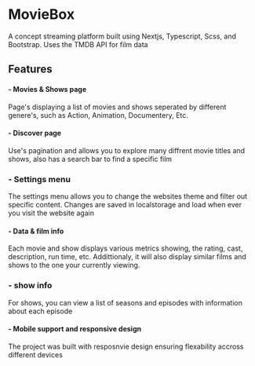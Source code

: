 # MovieBox

A concept streaming platform built using Nextjs, Typescript, Scss, and Bootstrap.
Uses the TMDB API for film data

## Features

#### - Movies & Shows page
Page's displaying a list of movies and shows seperated by different genere's, such as Action, Animation, Documentery, Etc.

#### - Discover page
Use's pagination and allows you to explore many diffrent movie titles and shows, also has a search bar to find a specific film

### - Settings menu
The settings menu allows you to change the websites theme and filter out specific content. Changes are saved in localstorage and load when ever you visit the website again

#### - Data & film info
Each movie and show displays various metrics showing, the rating, cast, description, run time, etc. Addittionaly, it will also display similar films and shows to the one your currently viewing.

### - show info
For shows, you can view a list of seasons and episodes with information about each episode

#### - Mobile support and responsive design
The project was built with resposnvie design ensuring flexability accross different devices
